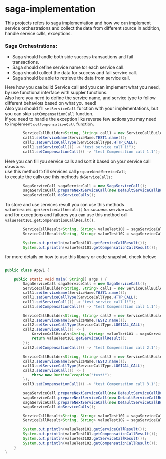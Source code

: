 # saga-implementation

This projects refers to saga implementation and how we can implement service orchestrations and collect the data from different source in addition, 
handle service calls, exceptions.


### Saga Orchestrations:

- Saga should handle both side success transactions and fail transactions.
- Saga should define service name for each service call. 
- Saga should collect the data for success and fail service call.
- Saga should be able to retrieve the data from service call.


Here how you can build Service call and you can implement what you need, by use functional interface with suppler functions. <br>
Also here you need to define the service name, and service type to follow different behaviors based on what you need! <br>
Also you should fill `setServiceCall` function with your implementations, but you can skip `setCompensationCall` function. <br>
if you need to handle the exception like reverse few actions you may need to implement `setCompensationCall` function.
```java
        ServiceCallBuilder<String, String> call1 = new ServiceCallBuilder<>();
        call1.setServiceName(ServiceName.TEST1.name());
        call1.setServiceCallType(ServiceCallType.HTTP_CALL);
        call1.setServiceCall(() -> "test service call 1!");
        call1.setCompensationCall(() -> "test Compensation call 1.1");
```

Here you can fill you service calls and sort it based on your service call structure. <br>
use this method to fill services call `prepareNextServiceCall`; <br>
to excute the calls use this methods `doServiceCalls`;
```java
        SagaServiceCall sagaServiceCall = new SagaServiceCall();
        sagaServiceCall.prepareNextServiceCall(new DefaultServiceCallBuilder(call1));
        sagaServiceCall.doServiceCalls();
```

To store and use services result you can use this methods `valueTest101.getServiceCallResult()` for success service call. <br>
and for exceptions and failures you can use this method call `valueTest101.getCompensationCallResult()`.
```java
        ServiceCallResult<String, String> valueTest101 = sagaServiceCall.getResults().get(ServiceName.TEST1.name()).getServiceCallResult();
        ServiceCallResult<String, String> valueTest102 = sagaServiceCall.getResults().get(ServiceName.TEST2.name()).getServiceCallResult();

        System.out.println(valueTest101.getServiceCallResult());
        System.out.println(valueTest101.getCompensationCallResult()); 
```

for more details on how to use this library or code snapshot, check below: 
```java

public class AppV1 {

    public static void main( String[] args ) {
        SagaServiceCall sagaServiceCall = new SagaServiceCall();
        ServiceCallBuilder<String, String> call1 = new ServiceCallBuilder<>();
        call1.setServiceName(ServiceName.TEST1.name());
        call1.setServiceCallType(ServiceCallType.HTTP_CALL);
        call1.setServiceCall(() -> "test service call 1!");
        call1.setCompensationCall(() -> "test Compensation call 1.1");

        ServiceCallBuilder<String, String> call2 = new ServiceCallBuilder<>();
        call2.setServiceName(ServiceName.TEST2.name());
        call2.setServiceCallType(ServiceCallType.LOGICAL_CALL);
        call2.setServiceCall(() -> {
            ServiceCallResult<String, String> valueTest101 = sagaServiceCall.getResults().get(ServiceName.TEST1.name()).getServiceCallResult();
            return valueTest101.getServiceCallResult();
        });
        call2.setCompensationCall(() -> "test Compensation call 2.1");

        ServiceCallBuilder<String, String> call3 = new ServiceCallBuilder<>();
        call3.setServiceName(ServiceName.TEST3.name());
        call3.setServiceCallType(ServiceCallType.LOGICAL_CALL);
        call3.setServiceCall(() -> {
            throw new RuntimeException("test!");
        });
        call3.setCompensationCall(() -> "test Compensation call 3.1");

        sagaServiceCall.prepareNextServiceCall(new DefaultServiceCallBuilder(call1));
        sagaServiceCall.prepareNextServiceCall(new DefaultServiceCallBuilder(call2));
        sagaServiceCall.prepareNextServiceCall(new DefaultServiceCallBuilder(call3));
        sagaServiceCall.doServiceCalls();

        ServiceCallResult<String, String> valueTest101 = sagaServiceCall.getResults().get(ServiceName.TEST1.name()).getServiceCallResult();
        ServiceCallResult<String, String> valueTest102 = sagaServiceCall.getResults().get(ServiceName.TEST2.name()).getServiceCallResult();

        System.out.println(valueTest101.getServiceCallResult());
        System.out.println(valueTest101.getCompensationCallResult());
        System.out.println(valueTest102.getServiceCallResult());
        System.out.println(valueTest102.getCompensationCallResult());
    }
}
```


